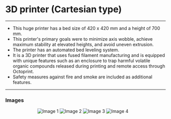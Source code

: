 # 3D printer (Cartesian type)  
---
-  This huge printer has a bed size of 420 x 420 mm and a height of 700 mm. 
-  This printer's primary goals were to minimize axis wobble, achieve maximum stability at elevated heights, and avoid uneven extrusion.  
-  The printer has an automated bed leveling system.
-  It is a 3D printer that uses fused filament manufacturing and is equipped with unique features such as an enclosure to trap harmful volatile organic compounds released during printing and remote access through Octoprint.
-  Safety measures against fire and smoke are included as additional features.
---
### Images
<div style="width:60%; margin: auto;">

![Image 1](./img/IMG20221024203413.jpg)
![Image 2](./img/IMG20221024203534.jpg)
![Image 3](./img/IMG20221024203623.jpg)
![Image 4](./img/IMG20221024203808.jpg)
</div>
